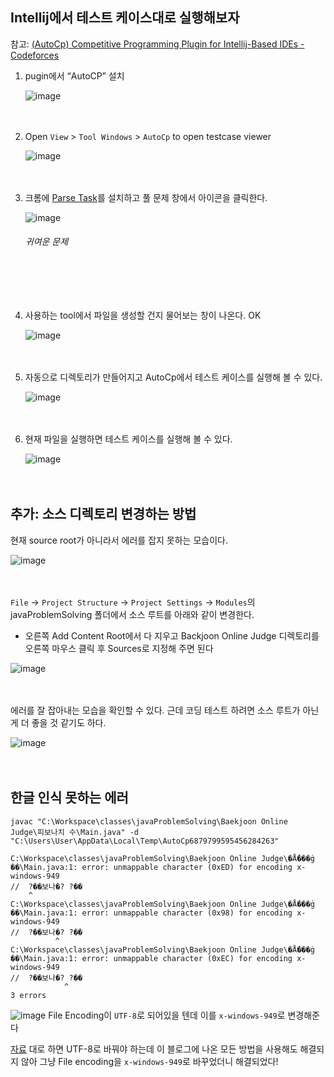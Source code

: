 

## Intellij에서 테스트 케이스대로 실행해보자
참고: [(AutoCp) Competitive Programming Plugin for Intellij-Based IDEs - Codeforces](https://codeforces.com/blog/entry/92686)

1. pugin에서 “AutoCP” 설치
    
    ![image](https://github.com/muyaaho/algorithm/assets/76798969/97f94828-8282-49e8-bd00-124cc0bc700a)
   <br><br><br>

2. Open `View` > `Tool Windows` > `AutoCp` to open testcase viewer
    
    ![image](https://github.com/muyaaho/algorithm/assets/76798969/944bcea0-5ffc-4d12-94dd-c8a93c65de82)
    <br><br><br>

3. 크롬에 [Parse Task](https://chromewebstore.google.com/detail/competitive-companion/cjnmckjndlpiamhfimnnjmnckgghkjbl)를 설치하고 풀 문제 창에서 아이콘을 클릭한다.
    
    ![image](https://github.com/muyaaho/algorithm/assets/76798969/67ce0598-eb92-48f2-ad77-4d70db7eaba5)
    ###### 귀여운 문제
    <br><br><br>

4. 사용하는 tool에서 파일을 생성할 건지 물어보는 창이 나온다. OK
    
    ![image](https://github.com/muyaaho/algorithm/assets/76798969/27bb4fb0-6650-42fd-8ac2-14b8bcdcee3e)
    <br><br><br>

5. 자동으로 디렉토리가 만들어지고 AutoCp에서 테스트 케이스를 실행해 볼 수 있다.
    
    ![image](https://github.com/muyaaho/algorithm/assets/76798969/20bb5a73-dab7-4e21-a3ac-ffc0af9c2dfe)
    <br><br><br>

6. 현재 파일을 실행하면 테스트 케이스를 실행해 볼 수 있다.
    
    ![image](https://github.com/muyaaho/algorithm/assets/76798969/c278a08e-2bf1-469d-b14e-1d771faeeb1b)
   <br><br><br>



## 추가: 소스 디렉토리 변경하는 방법


현재 source root가 아니라서 에러를 잡지 못하는 모습이다.

![image](https://github.com/muyaaho/algorithm/assets/76798969/88a758ed-08e4-4585-9e06-7f1c530fe6db)
<br><br><br>

`File` → `Project Structure` → `Project Settings` → `Modules`의 javaProblemSolving 폴더에서 소스 루트를 아래와 같이 변경한다.

- 오른쪽 Add Content Root에서 다 지우고 Backjoon Online Judge 디렉토리를 오른쪽 마우스 클릭 후 Sources로 지정해 주면 된다

![image](https://github.com/muyaaho/algorithm/assets/76798969/6e584ce2-3aca-4b51-8981-646e06299def)
<br><br><br>

에러를 잘 잡아내는 모습을 확인할 수 있다. 근데 코딩 테스트 하려면 소스 루트가 아닌게 더 좋을 것 같기도 하다.

![image](https://github.com/muyaaho/algorithm/assets/76798969/987f5dcd-c8a7-438c-8fba-3837cb0836cf)
<br><br><br>


## 한글 인식 못하는 에러

```
javac "C:\Workspace\classes\javaProblemSolving\Baekjoon Online Judge\피보나치 수\Main.java" -d "C:\Users\User\AppData\Local\Temp\AutoCp6879799595456284263"

C:\Workspace\classes\javaProblemSolving\Baekjoon Online Judge\�Ǻ���ġ ��\Main.java:1: error: unmappable character (0xED) for encoding x-windows-949
//  ?��보나�? ?��
    ^
C:\Workspace\classes\javaProblemSolving\Baekjoon Online Judge\�Ǻ���ġ ��\Main.java:1: error: unmappable character (0x98) for encoding x-windows-949
//  ?��보나�? ?��
          ^
C:\Workspace\classes\javaProblemSolving\Baekjoon Online Judge\�Ǻ���ġ ��\Main.java:1: error: unmappable character (0xEC) for encoding x-windows-949
//  ?��보나�? ?��
            ^
3 errors
```

![image](https://github.com/muyaaho/algorithm/assets/76798969/13eac489-7528-48ef-aa83-1e4e46350c9f)
File Encoding이 `UTF-8`로 되어있을 텐데 이를 `x-windows-949`로 변경해준다


[자료](https://doing7.tistory.com/95) 대로 하면 UTF-8로 바꿔야 하는데 이 블로그에 나온 모든 방법을 사용해도 해결되지 않아 그냥 File encoding을 `x-windows-949`로 바꾸었더니 해결되었다!

